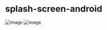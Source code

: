 # splash-screen-android

<img src="https://image.ibb.co/crhiKQ/Screenshot_2017_09_19_21_37_46.png" alt="image" style="max-width:300px;max-height:700px;">
<img src="https://image.ibb.co/gSwom5/Screenshot_2017_09_19_21_37_58.png" alt="image" style="max-width:300px;max-height:700px;">
